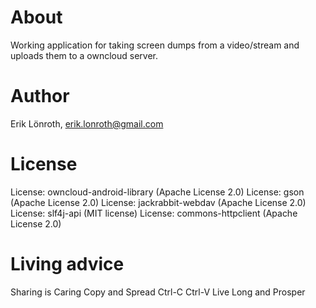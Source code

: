 # About
Working application for taking screen dumps from a video/stream and
uploads them to a owncloud server.

# Author
Erik Lönroth, <erik.lonroth@gmail.com>

# License
License: owncloud-android-library (Apache License 2.0)
License: gson (Apache License 2.0)
License: jackrabbit-webdav (Apache License 2.0)
License: slf4j-api (MIT license)
License: commons-httpclient (Apache License 2.0)

# Living advice
Sharing is Caring
Copy and Spread
Ctrl-C Ctrl-V
Live Long and Prosper